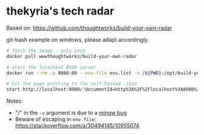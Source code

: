 # thekyria's tech radar

Based on: <https://github.com/thoughtworks/build-your-own-radar>

git-bash example on windows, please adapt accordingly.

```bash
# fetch the image - only once
docker pull wwwthoughtworks/build-your-own-radar

# start the localhost BYOR server
docker run --rm -p 8080:80 --env-file env.list -v /${PWD}:/opt/build-your-own-radar/files wwwthoughtworks/build-your-own-radar:latest

# hit the page pointing to the self-hosted .json
start http://localhost:8080/?documentId=http%3A%2F%2Flocalhost%3A8080%2Ffiles%2Ftech_radar.json
```

Notes:

- "/" in the `-v` argument is due to a [mingw bug](https://stackoverflow.com/questions/50608301/docker-mounted-volume-adds-c-to-end-of-windows-path-when-translating-from-linux)
- Beware of escaping in `env.file`: <https://stackoverflow.com/a/30494145/10955074>
